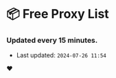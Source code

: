 # :package: Free Proxy List
### Updated every 15 minutes.

- Last updated: `2024-07-26 11:54`

:heart:
